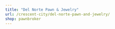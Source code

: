 ```yaml
---
title: "Del Norte Pawn & Jewelry"
url: /crescent-city/del-norte-pawn-and-jewelry/
shop: pawnbroker
---
```

